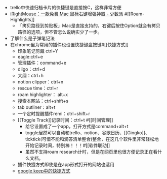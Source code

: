 - trello中快速归档卡片的快捷键是直接按C，这样非常方便
- [iRightMouse：一款免费 Mac 鼠标右键增强神器 - 少数派](https://sspai.com/post/58772) #[[Roam-Highlights]]
    - 「拷贝路径到剪贴板」Mac是直接支持的，右键后按住Option就会有拷贝路径的选项，但不管怎么说确实少了一步。
- 了解什么是子弹笔记法
- 在chrome里为常用的插件也设置快捷键盘按键#[[快捷方式]]
    - 印象笔记剪藏 ctrl+Y
    - eagle:ctrl+e
    - 管理插件：command+e
    - diigo：ctrl+d
    - 大纲：ctrl+h
    - notion clipper：ctrl+n
    - rescue time：ctrl+r
    - roam highlighter： alt+x
    - 搜索本网站：ctrl+shift+s
    - tab outliner：alt+t
    - 一个定时提醒插件remi：ctrl+shift+r
    - [[Toggle Track]]记录时间：ctrl+t #[[时间管理]]
        - 给它设置成了一个app，打开方式是command+alt+t
        - toggle居然可以自动和trello、notion、谷歌日历、[[Gingko]]、ticktick(可惜不能和滴答清单整合)整合，在这几个软件里非常轻松地开始记录时间，特别棒！！！#[[软件联动]]
        - 虽然不支持roam research计时，但是在网页里也很方便记录正在看什么文档。
    - 插件快捷方式即使是在app形式打开的网站也适用
    - [google keep中的快捷方式](http://wxhdp.xuexihaike.com/2020-10-25-153616.png)
